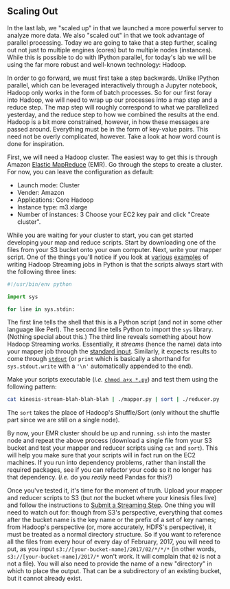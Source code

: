 Scaling Out
-----------

In the last lab, we "scaled up" in that we launched a more powerful server to analyze more data. We also "scaled out" in that we took advantage of parallel processing. Today we are going to take that a step further, scaling out not just to multiple engines (cores) but to multiple nodes (instances). While this is possible to do with IPython parallel, for today's lab we will be using the far more robust and well-known technology: Hadoop.

In order to go forward, we must first take a step backwards. Unlike IPython parallel, which can be leveraged interactively through a Jupyter notebook, Hadoop only works in the form of batch processes. So for our first foray into Hadoop, we will need to wrap up our processes into a map step and a reduce step. The map step will roughly correspond to what we parallelized yesterday, and the reduce step to how we combined the results at the end. Hadoop is a bit more constrained, however, in how these messages are passed around. Everything must be in the form of key-value pairs. This need not be overly complicated, however. Take a look at how word count is done for inspiration.

First, we will need a Hadoop cluster. The easiest way to get this is through Amazon [Elastic MapReduce](console.aws.amazon.com/elasticmapreduce) (EMR). Go through the steps to create a cluster. For now, you can leave the configuration as default:
- Launch mode: Cluster
- Vender: Amazon
- Applications: Core Hadoop
- Instance type: m3.xlarge
- Number of instances: 3
Choose your EC2 key pair and click "Create cluster".

While you are waiting for your cluster to start, you can get started developing your map and reduce scripts. Start by downloading one of the files from your S3 bucket onto your own computer. Next, write your mapper script. One of the things you'll notice if you look at [various](http://www.michael-noll.com/tutorials/writing-an-hadoop-mapreduce-program-in-python/) [examples](http://www.glennklockwood.com/data-intensive/hadoop/streaming.html) of writing Hadoop Streaming jobs in Python is that the scripts always start with the following three lines:

```python
#!/usr/bin/env python

import sys

for line in sys.stdin:
```

The first line tells the shell that this is a Python script (and not in some other language like Perl). The second line tells Python to import the `sys` library. (Nothing special about this.) The third line reveals something about how Hadoop Streaming works. Essentially, it _streams_ (hence the name) data into your mapper job through the [standard input](https://en.wikipedia.org/wiki/Standard_streams#Standard_input_.28stdin.29). Similarly, it expects results to come through [`stdout`](https://en.wikipedia.org/wiki/Standard_streams#Standard_output_.28stdout.29) (or `print` which is basically a shorthand for `sys.stdout.write` with a `'\n'` automatically appended to the end).

Make your scripts executable (_i.e._ [`chmod a+x *.py`](https://en.wikipedia.org/wiki/Chmod)) and test them using the following pattern:

```bash
cat kinesis-stream-blah-blah-blah | ./mapper.py | sort | ./reducer.py
```

The `sort` takes the place of Hadoop's Shuffle/Sort (only without the shuffle part since we are still on a single node).

By now, your EMR cluster should be up and running. `ssh` into the master node and repeat the above process (download a single file from your S3 bucket and test your mapper and reducer scripts using `cat` and `sort`). This will help you make sure that your scripts will in fact run on the EC2 machines. If you run into dependency problems, rather than install the required packages, see if you can refactor your code so it no longer has that dependency. (_i.e._ do you _really_ need Pandas for this?)

Once you've tested it, it's time for the moment of truth. Upload your mapper and reducer scripts to S3 (but _not_ the bucket where your kinesis files live) and follow the instructions to [Submit a Streaming Step](http://docs.aws.amazon.com/emr/latest/ReleaseGuide/CLI_CreateStreaming.html). One thing you will need to watch out for: though from S3's perspective, everything that comes after the bucket name is the key name or the prefix of a set of key names; from Hadoop's perspective (or, more accurately, HDFS's perspective), it must be treated as a normal directory structure. So if you want to reference all the files from every hour of every day of February, 2017, you will need to put, as you input `s3://[your-bucket-name]/2017/02/*/*/*` (in other words, `s3://[your-bucket-name]/2017/*` won't work. It will complain that `02` is not a not a file). You will also need to provide the name of a new "directory" in which to place the output. That can be a subdirectory of an existing bucket, but it cannot already exist. 
